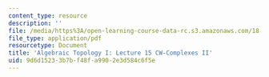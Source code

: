 ```yaml
---
content_type: resource
description: ''
file: /media/https%3A/open-learning-course-data-rc.s3.amazonaws.com/18-905-algebraic-topology-i-fall-2016/9d6d15233b7bf48fa9902e3d584c6f5e_MIT18_905F16_lec15.pdf
file_type: application/pdf
resourcetype: Document
title: 'Algebraic Topology I: Lecture 15 CW-Complexes II'
uid: 9d6d1523-3b7b-f48f-a990-2e3d584c6f5e
---
```

